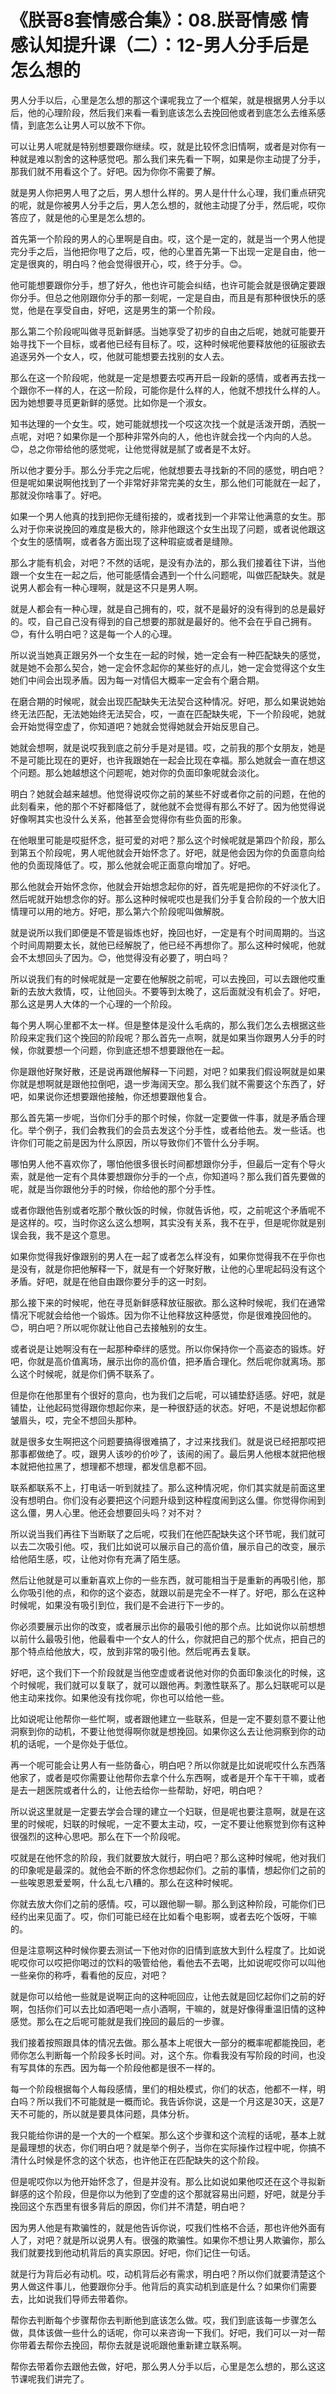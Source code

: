 # 《朕哥8套情感合集》：08.朕哥情感 情感认知提升课（二）：12-男人分手后是怎么想的

男人分手以后，心里是怎么想的那这个课呢我立了一个框架，就是根据男人分手以后，他的心理阶段，然后我们来看一看到底该怎么去挽回他或者到底怎么去维系感情，到底怎么让男人可以放不下你。

可以让男人呢就是特别想要跟你继续。哎，就是比较怀念旧情啊，或者是对你有一种就是难以割舍的这种感觉吧。那么我们来先看一下啊，如果是你主动提了分手，那我们就不用看这个了。好吧。因为你你不需要了解。

就是男人你把男人甩了之后，男人想什么样的。男人是什什么心理，我们重点研究的呢，就是你被男人分手之后，男人怎么想的，就他主动提了分手，然后呢，哎你答应了，就是他的心里是怎么想的。

首先第一个阶段的男人的心里啊是自由。哎，这个是一定的，就是当一个男人他提完分手之后，当他把你甩了之后，哎，他的心里首先第一下出现一定是自由，他一定是很爽的，明白吗？他会觉得很开心，哎，终于分手。😊。

他可能想要跟你分手，想了好久，他也许可能会纠结，也许可能会就是很确定要跟你分手。但总之他刚跟你分手的那一刻呢，一定是自由，而且是有那种很快乐的感觉，他是在享受自由，好吧，这是男生的第一个阶段。

那么第二个阶段呢叫做寻觅新鲜感。当她享受了初步的自由之后呢，她就可能要开始寻找下一个目标，或者他已经有目标了。哎，这种时候呢他要释放他的征服欲去追逐另外一个女人，哎，他就可能想要去找别的女人去。

那么在这一个阶段呢，他就是一定是想要去哎再开启一段新的感情，或者再去找一个跟你不一样的人，在这一阶段，可能你是什么样的人，他就不想找什么样的人。因为她想要寻觅更新鲜的感觉。比如你是一个淑女。

知书达理的一个女生。哎，她可能就想找一个哎这次找一个就是活泼开朗，洒脱一点呢，对吧？如果你是一个那种非常外向的人，他也许就会找一个内向的人总。😊，总之你带给他的感觉呢，让他觉得就是腻了或者是不太好。

所以他才要分手。那么分手完之后呢，他就想要去寻找新的不同的感觉，明白吧？但是呢如果说啊他找到了一个非常好非常完美的女生，那么他们可能就在一起了，那就没你啥事了。好吧。

如果一个男人他真的找到把你无缝衔接的，或者找到一个非常让他满意的女生。那么对于你来说挽回的难度是极大的，除非他跟这个女生出现了问题，或者说他跟这个女生的感情啊，或者各方面出现了这种瑕疵或者是缝隙。

那么才能有机会，对吧？不然的话呢，是没有办法的，那么我们接着往下讲，当他跟一个女生在一起之后，他可能感情会遇到一个什么问题呢，叫做匹配缺失。就是说男人都会有一种心理啊，就是这不只是男人啊。

就是人都会有一种心理，就是自己拥有的，哎，就不是最好的没有得到的总是最好的。哎，自己自己没有得到的自己想要的那就是最好的。他不会在乎自己拥有。😊，有什么明白吧？这是每一个人的心理。

所以说当她真正跟另外一个女生在一起的时候，她一定会有一种匹配缺失的感觉，就是她不会那么契合，她一定会怀念起你的某些好的点儿，她一定会觉得这个女生她们中间会出现矛盾。因为每一对情侣大概率一定会有个磨合期。

在磨合期的时候呢，就会出现匹配缺失无法契合这种情况。好吧，那么如果说她始终无法匹配，无法她始终无法契合，哎，一直在匹配缺失呢，下一个阶段呢，她就会开始觉得空虚了，你知道吧？她就会觉得她就会开始反思自己。

她就会想啊，就是说哎我到底之前分手是对是错。哎，之前我的那个女朋友，她是不是可能比现在的更好，也许我跟她在一起会比现在幸福。那么她就会一直在想这个问题。那么她越想这个问题呢，她对你的负面印象呢就会淡化。

明白？她就会越来越想。他觉得说哎你之前的某些不好或者你之前的问题，在他的此刻看来，他的那个不好都降低了，就他就不会觉得有那么不好了。因为他觉得说好像啊其实也没什么关系，他甚至会觉得你有些负面的形象。

在他眼里可能是哎挺怀念，挺可爱的对吧？那么这个时候呢就是第四个阶段，那么到第五个阶段呢，男人呢他就会开始怀念了。好吧，就是他会因为你的负面意向给他的负面现降低了。哎，那么他就会呢正面意向增加了。好吧。

那么他就会开始怀念你，他就会开始想念起你的好，首先呢是把你的不好淡化了。然后呢就开始想念你的好。那么这种时候呢哎也是我们分手复合阶段的一个放大旧情理可以用的地方。好吧，那么第六个阶段呢叫做解脱。

就是说所以我们即便是不管是锻炼也好，挽回也好，一定是有个时间周期的。当这个时间周期要太长，就他已经解脱了，他已经不再想你了。那么这种时候呢，他就会不太想回头了因为。😊，他觉得没有必要了，明白吗？

所以说我们有的时候呢就是一定要在他解脱之前呢，可以去挽回，可以去跟他哎重新的去放大救情，哎，让他回头。不要等到太晚了，这后面就没有机会了。好吧，那么这是男人大体的一个心理的一个阶段。

每个男人啊心里都不太一样。但是整体是没什么毛病的，那么我们怎么去根据这些阶段来定我们这个挽回的阶段呢？那么首先一点啊，就是如果当你跟男人分手的时候，你就要想一个问题，你到底还想不想要跟他在一起。

你是跟他好聚好散，还是说再跟他解释一下问题，对吧？如果我们假设啊就是如果你就是想啊就是跟他拉倒吧，退一步海阔天空。那么我们就不需要这个东西了，好吧，如果说你还想要跟他接触，你还想要跟他复合。

那么首先第一步呢，当你们分手的那个时候，你就一定要做一件事，就是矛盾合理化。举个例子，我们会教我们的会员去发这个分手性，或者给他去。发一些话。也许你们可能之前是因为什么原因，所以导致你们不管什么分手啊。

哪怕男人他不喜欢你了，哪怕他很多很长时间都想跟你分手，但最后一定有个导火索，就是他一定有个具体要想跟你分手的一个点，你知道吗？那么我们首先要做的呢，就是当你跟他分手的时候，你给他的那个分手性。

或者你跟他告别或者吃那个散伙饭的时候，你就告诉他，哎，之前呢这个矛盾呢不是这样的。哎，当时你这么这么想啊，其实没有关系，我不在乎，但是呢你就是别误会我，我不是这个意思。

如果你觉得我好像跟别的男人在一起了或者怎么样没有，如果你觉得我不在乎你也是没有，就是你把他解释一下，就是有一个好聚好散，让他的心里呢起码没有这个矛盾。好吧，就是在他自由跟你要分手的这一时刻。

那么接下来的时候呢，他在寻觅新鲜感释放征服欲。那么这种时候呢，我们在通常情况下呢就会给他一个锻炼。因为你不让他释放这种感觉，你是很难挽回他的。😊，明白吧？所以呢你就让他自己去接触别的女生。

或者说是让她啊没有在一起那种牵绊的感觉。所以你保持你一个高姿态的锻炼。好吧，你就是高价值离场，展示出你的高价值，把矛盾合理化。然后呢你就离场。那么这个时候呢，就是你们俩不联系了。

但是你在他那里有个很好的意向，也为我们之后呢，可以铺垫舒适感。好吧，就是铺垫，让他起码觉得跟你想起你来，是一种很舒适的状态。好吧，不是说想起你都皱眉头，哎，完全不想回头那种。

就是很多女生啊把这个问题要搞得很难搞了，才过来找我们。就是说已经把那哎把那事都做绝了。哎，跟男人该吵的价吵了，该闹的闹了。最后男人他根本就把他根本就把他拉黑了，想理都不想理，都发信息都不回。

联系都联系不上，打电话一听到就挂了。那么这种情况呢，你们其实就是前面这里没有想明白。你们没有必要把这个问题升级到这种程度闹到这么僵。你觉得你闹到这么僵，男人心里。他还会想要回头吗？对不对？

所以说当我们再往下当断联了之后呢，哎我们在他匹配缺失这个环节呢，我们就可以去二次吸引他。哎，我们比如说可以展示自己的高价值，展示自己的改变，展示给他陌生感，哎，让他对你有充满了陌生感。

然后让他就是可以重新喜欢上你的一些东西，就可能相当于是重新的再吸引他，那么你吸引他的点，和你的这个姿态，就跟以前是完全不一样了。好吧，那么在这种时候呢，如果没有吸引到位，我们是不会进行下一步的。

你必须要展示出你的改变，或者展示出你的最吸引他的那个点。比如说你以前想想以前什么最吸引他，他最看中一个女人的什么，你就把自己的那个优点，把自己的那个特点给他放大，哎，放到非常的吸引他。然后呢再去复联。

好吧，这个我们下一个阶段就是当他空虚或者说他对你的负面印象淡化的时候，这个时候呢，我们就可以复联了，就可以跟他再。刺激性联系了。那么妇联呢可以是他主动来找你。如果他没有找你呢，你也可以给他一些。

比如说呢让他帮你一些忙啊，或者跟他建立一些联系，但是一定不要刻意不要让他洞察到你的动机，不要让他觉得啊你就是想挽回。如果你这么去让他洞察到你的动机的话呢，一个是你处于低位。

再一个呢可能会让男人有一些防备心，明白吧？所以你就是比如说呢哎什么东西落他家了，或者是哎你需要让他帮你去拿个什么东西啊，或者是开个车干干嘛，或者是去一趟医院或者什么的，让他去给你一些帮助，好吧，明白吧？

所以说这里就是一定要去学会合理的建立一个妇联，但是呢也要注意啊，就是在这里的时候呢，妇联的时候呢，一定不要太主动，哎，一定不要让他察觉到你有这种很强烈的这种心思吧。那么在下一个阶段呢。

哎就是在他怀念的阶段，我们就要放大就行，明白吧？那么这种时候呢，他对我们的印象呢是最深的。就他会不断的怀念你想起你们。之前的事情，想起你们之前的一些唉恩恩爱爱啊，什么乱七八糟的。那么在这种时候呢。

你就去放大你们之前的感情。哎，可以跟他聊一聊。那么到这种阶段，可能你们已经约出来见面了。哎，你们可能已经在比如看个电影啊，或者去吃个饭呀，干嘛的。

但是注意啊这种时候你要去测试一下他对你的旧情到底放大到什么程度了。比如说呢哎你可以哎把你喝过的饮料的吸管给他，看他去不去喝，比如说呢哎你可以叫他一些亲你的称呼，看看他的反应，对吧？

就是你可以给他一些就是说啊正向的这种呃回应，让他去就是回忆起你们之前的好啊，包括你们可以去比如酒吧喝一点小酒啊，干嘛的，就是好像得重温旧情的这种感觉。那么在之后呢可能就是我们挽回的最后的一步骤。

我们接着按照跟具体的情况去做。那么基本上呢很大一部分的概率呢都能挽回，老师你怎么判断每一个阶段多长时间。对，这个东。你看我没有写阶段的时间，也没有写具体的东西。因为每一个阶段他都是很不一样的。

每一个阶段根据每个人每段感情，里们的相处模式，你们的状态，他都不一样，明白吗？所以我们不可能就是一概而论。我告诉你说，这是一个月这是30天，这是7天不可能的，所以就是要具体问题，具体分析。

我只能给你讲的是一个大的一个框架。那么这个步骤和这个流程的话呢，基本上就是最理想的状态，你们明白吧？就是举个例子，当你在实际操作过程中呢，你搞不清什么时候是怀念的这个状态，也许他正在匹配缺失的这个阶段。

但是呢哎你以为他开始怀念了，但是并没有。那么比如说如果他哎还在这个寻拟新鲜感的这个阶段，但是你以为他到了空虚的这个那就容易出问题，好吧，就是分手挽回这个东西里有很多背后的原因，你们并不清楚，明白吧？

因为男人他是有欺骗性的，就是他告诉你说，哎我们性格不合适，那也许他外面有人了，对吧？就是所以说男人有。很强的欺骗性。如果你不想让男人欺骗你，那么我们就要找到他动机背后的真实原因。好吧，你们记住一句话。

就是行为背后必有动机。哎，动机背后必有需求，明白吧？所以你们就要清楚这个男人做这件事儿，他要跟你分手。他背后的真实动机到底是什么？如果你们需要去，比如说我们导师去带着你。

帮你去判断每个步骤帮你去判断他到底该怎么做。哎，我们到底该每一步骤怎么做，具体该做一些什么的话呢，你可以来咨询一下我们。好吧，我们可以一对一帮你带着去帮你去挽回，帮你去就是说呃跟他重新建立联系啊。

帮你去带着你去跟他去做，好吧，那么男人分手以后，心里是怎么想的，那么这这节课呢我们讲完了。